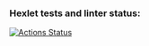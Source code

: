 ### Hexlet tests and linter status:
[![Actions Status](https://github.com/MiriyaMaria/frontend-project-46/workflows/hexlet-check/badge.svg)](https://github.com/MiriyaMaria/frontend-project-46/actions)